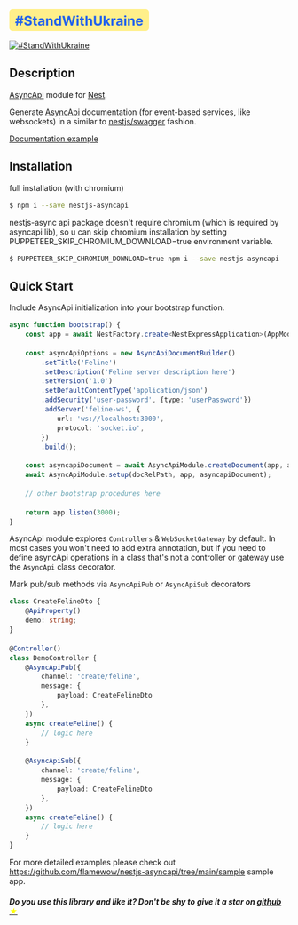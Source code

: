 [![StandWithUkraine](https://raw.githubusercontent.com/vshymanskyy/StandWithUkraine/main/badges/StandWithUkraine.svg)](https://github.com/vshymanskyy/StandWithUkraine/blob/main/docs/README.md)

<a href="https://github.com/vshymanskyy/StandWithUkraine/blob/main/docs/README.md" target="blank"><img src="https://github.com/flamewow/nestjs-asyncapi/blob/main/misc/ua.png" alt="#StandWithUkraine" /></a>

## Description

[AsyncApi](https://www.asyncapi.com/) module for [Nest](https://github.com/nestjs/nest).

Generate [AsyncApi](https://www.asyncapi.com/) documentation (for event-based services, like websockets) in a similar
to [nestjs/swagger](https://github.com/nestjs/swagger) fashion.

[Documentation example](https://playground.asyncapi.io/?load=https://raw.githubusercontent.com/asyncapi/asyncapi/v2.1.0/examples/simple.yml)

## Installation

full installation (with chromium)

```bash
$ npm i --save nestjs-asyncapi
```

nestjs-async api package doesn't require chromium (which is required by asyncapi lib), so u can skip chromium
installation by setting PUPPETEER_SKIP_CHROMIUM_DOWNLOAD=true environment variable.

```bash
$ PUPPETEER_SKIP_CHROMIUM_DOWNLOAD=true npm i --save nestjs-asyncapi
```

## Quick Start

Include AsyncApi initialization into your bootstrap function.

```typescript
async function bootstrap() {
    const app = await NestFactory.create<NestExpressApplication>(AppModule);

    const asyncApiOptions = new AsyncApiDocumentBuilder()
        .setTitle('Feline')
        .setDescription('Feline server description here')
        .setVersion('1.0')
        .setDefaultContentType('application/json')
        .addSecurity('user-password', {type: 'userPassword'})
        .addServer('feline-ws', {
            url: 'ws://localhost:3000',
            protocol: 'socket.io',
        })
        .build();

    const asyncapiDocument = await AsyncApiModule.createDocument(app, asyncApiOptions);
    await AsyncApiModule.setup(docRelPath, app, asyncapiDocument);

    // other bootstrap procedures here

    return app.listen(3000);
}
```

AsyncApi module explores `Controllers` & `WebSocketGateway` by default.
In most cases you won't need to add extra annotation,
but if you need to define asyncApi operations in a class that's not a controller or gateway use the `AsyncApi` class
decorator.

Mark pub/sub methods via `AsyncApiPub` or `AsyncApiSub` decorators<br/>

```typescript
class CreateFelineDto {
    @ApiProperty()
    demo: string;
}

@Controller()
class DemoController {
    @AsyncApiPub({
        channel: 'create/feline',
        message: {
            payload: CreateFelineDto
        },
    })
    async createFeline() {
        // logic here
    }

    @AsyncApiSub({
        channel: 'create/feline',
        message: {
            payload: CreateFelineDto
        },
    })
    async createFeline() {
        // logic here
    }
}

```

For more detailed examples please check out https://github.com/flamewow/nestjs-asyncapi/tree/main/sample sample app.

<h5>Do you use this library and like it? Don't be shy to give it a star
on <a href="https://github.com/flamewow/nestjs-asyncapi">github <span style="color:yellow;">★</span></a></h3>
